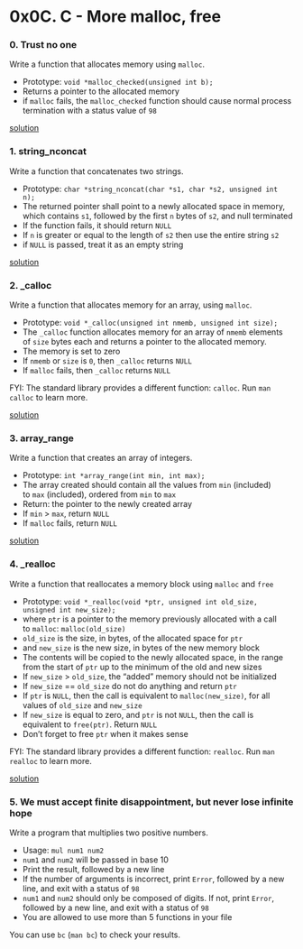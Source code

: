 # 0x0C. C - More malloc, free

### 0. Trust no one

Write a function that allocates memory using `malloc`.

- Prototype: `void *malloc_checked(unsigned int b);`
- Returns a pointer to the allocated memory
- if `malloc` fails, the `malloc_checked` function should cause normal process termination with a status value of `98`

[solution](0-malloc_checked.c)

### 1. string_nconcat

Write a function that concatenates two strings.

- Prototype: `char *string_nconcat(char *s1, char *s2, unsigned int n);`
- The returned pointer shall point to a newly allocated space in memory, which contains `s1`, followed by the first `n` bytes of `s2`, and null terminated
- If the function fails, it should return `NULL`
- If `n` is greater or equal to the length of `s2` then use the entire string `s2`
- if `NULL` is passed, treat it as an empty string

[solution](1-string-nconcat.c)

### 2. _calloc

Write a function that allocates memory for an array, using `malloc`.

- Prototype: `void *_calloc(unsigned int nmemb, unsigned int size);`
- The `_calloc` function allocates memory for an array of `nmemb` elements of `size` bytes each and returns a pointer to the allocated memory.
- The memory is set to zero
- If `nmemb` or `size` is `0`, then `_calloc` returns `NULL`
- If `malloc` fails, then `_calloc` returns `NULL`

FYI: The standard library provides a different function: `calloc`. Run `man calloc` to learn more.

[solution](2-calloc.c)

### 3. array_range

Write a function that creates an array of integers.

- Prototype: `int *array_range(int min, int max);`
- The array created should contain all the values from `min` (included) to `max` (included), ordered from `min` to `max`
- Return: the pointer to the newly created array
- If `min` > `max`, return `NULL`
- If `malloc` fails, return `NULL`

[solution](3-array_range.c)

### 4. _realloc

Write a function that reallocates a memory block using `malloc` and `free`

- Prototype: `void *_realloc(void *ptr, unsigned int old_size, unsigned int new_size);`
- where `ptr` is a pointer to the memory previously allocated with a call to `malloc`: `malloc(old_size)`
- `old_size` is the size, in bytes, of the allocated space for `ptr`
- and `new_size` is the new size, in bytes of the new memory block
- The contents will be copied to the newly allocated space, in the range from the start of `ptr` up to the minimum of the old and new sizes
- If `new_size` > `old_size`, the “added” memory should not be initialized
- If `new_size` == `old_size` do not do anything and return `ptr`
- If `ptr` is `NULL`, then the call is equivalent to `malloc(new_size)`, for all values of `old_size` and `new_size`
- If `new_size` is equal to zero, and `ptr` is not `NULL`, then the call is equivalent to `free(ptr)`. Return `NULL`
- Don’t forget to free `ptr` when it makes sense

FYI: The standard library provides a different function: `realloc`. Run `man realloc` to learn more.

[solution](100-realloc.c)

### 5. We must accept finite disappointment, but never lose infinite hope

Write a program that multiplies two positive numbers.

- Usage: `mul num1 num2`
- `num1` and `num2` will be passed in base 10
- Print the result, followed by a new line
- If the number of arguments is incorrect, print `Error`, followed by a new line, and exit with a status of `98`
- `num1` and `num2` should only be composed of digits. If not, print `Error`, followed by a new line, and exit with a status of `98`
- You are allowed to use more than 5 functions in your file

You can use `bc` (`man bc`) to check your results.
